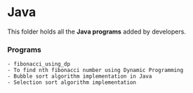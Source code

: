 # Java

This folder holds all the **Java programs** added by developers.

### Programs

    - fibonacci_using_dp 
    - To find nth fibonacci number using Dynamic Programming
    - Bubble sort algorithm implementation in Java
    - Selection sort algorithm implementation

